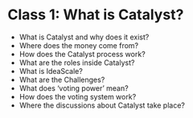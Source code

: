 # Class 1: What is Catalyst?

* What is Catalyst and why does it exist?
* Where does the money come from?
* How does the Catalyst process work?
* What are the roles inside Catalyst?
* What is IdeaScale?
* What are the Challenges?
* What does ‘voting power’ mean?
* How does the voting system work?
* Where the discussions about Catalyst take place?

